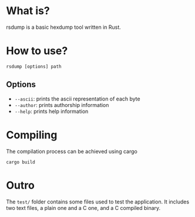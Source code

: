# What is?
rsdump is a basic hexdump tool written in Rust.

# How to use?
```
rsdump [options] path
```
## Options
- `--ascii`: prints the ascii representation of each byte
- `--author`: prints authorship information
- `--help`: prints help information

# Compiling
The compilation process can be achieved using cargo
```
cargo build
```
# Outro
The `test/` folder contains some files used to test the application. It includes two text files, a plain one and a C one, and a C compiled binary.
